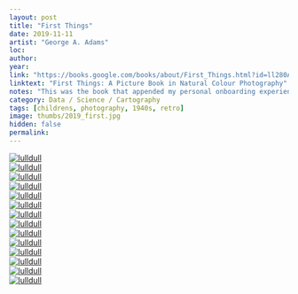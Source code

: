 ```yaml
---
layout: post
title: "First Things"
date: 2019-11-11
artist: "George A. Adams"
loc: 
author: 
year: 
link: "https://books.google.com/books/about/First_Things.html?id=ll280AEACAAJ"
linktext: "First Things: A Picture Book in Natural Colour Photography"
notes: "This was the book that appended my personal onboarding experience."
category: Data / Science / Cartography
tags: [childrens, photography, 1940s, retro]
image: thumbs/2019_first.jpg
hidden: false
permalink:
---
```



<div class="post_image">
	<a href="{{ site.baseurl }}/images/posts/2019_first/001.jpg" target="_blank">
	<img src="{{ site.baseurl }}/images/posts/2019_first/001.jpg" alt="lulldull"></a>
</div>

<div class="post_image">
	<a href="{{ site.baseurl }}/images/posts/2019_first/002.jpg" target="_blank">
	<img src="{{ site.baseurl }}/images/posts/2019_first/002.jpg" alt="lulldull"></a>
</div>

<div class="post_image">
	<a href="{{ site.baseurl }}/images/posts/2019_first/003.jpg" target="_blank">
	<img src="{{ site.baseurl }}/images/posts/2019_first/003.jpg" alt="lulldull"></a>
</div>

<div class="post_image">
	<a href="{{ site.baseurl }}/images/posts/2019_first/004.jpg" target="_blank">
	<img src="{{ site.baseurl }}/images/posts/2019_first/004.jpg" alt="lulldull"></a>
</div>

<div class="post_image">
	<a href="{{ site.baseurl }}/images/posts/2019_first/005.jpg" target="_blank">
	<img src="{{ site.baseurl }}/images/posts/2019_first/005.jpg" alt="lulldull"></a>
</div>

<div class="post_image">
	<a href="{{ site.baseurl }}/images/posts/2019_first/006.jpg" target="_blank">
	<img src="{{ site.baseurl }}/images/posts/2019_first/006.jpg" alt="lulldull"></a>
</div>

<div class="post_image">
	<a href="{{ site.baseurl }}/images/posts/2019_first/007.jpg" target="_blank">
	<img src="{{ site.baseurl }}/images/posts/2019_first/007.jpg" alt="lulldull"></a>
</div>


<div class="post_image">
	<a href="{{ site.baseurl }}/images/posts/2019_first/008.jpg" target="_blank">
	<img src="{{ site.baseurl }}/images/posts/2019_first/008.jpg" alt="lulldull"></a>
</div>

<div class="post_image">
	<a href="{{ site.baseurl }}/images/posts/2019_first/009.jpg" target="_blank">
	<img src="{{ site.baseurl }}/images/posts/2019_first/009.jpg" alt="lulldull"></a>
</div>

<div class="post_image">
	<a href="{{ site.baseurl }}/images/posts/2019_first/010.jpg" target="_blank">
	<img src="{{ site.baseurl }}/images/posts/2019_first/010.jpg" alt="lulldull"></a>
</div>


<div class="post_image">
	<a href="{{ site.baseurl }}/images/posts/2019_first/011.jpg" target="_blank">
	<img src="{{ site.baseurl }}/images/posts/2019_first/011.jpg" alt="lulldull"></a>
</div>


<div class="post_image">
	<a href="{{ site.baseurl }}/images/posts/2019_first/012.jpg" target="_blank">
	<img src="{{ site.baseurl }}/images/posts/2019_first/012.jpg" alt="lulldull"></a>
</div>


<div class="post_image">
	<a href="{{ site.baseurl }}/images/posts/2019_first/013.jpg" target="_blank">
	<img src="{{ site.baseurl }}/images/posts/2019_first/013.jpg" alt="lulldull"></a>
</div>


<div class="post_image">
	<a href="{{ site.baseurl }}/images/posts/2019_first/014.jpg" target="_blank">
	<img src="{{ site.baseurl }}/images/posts/2019_first/014.jpg" alt="lulldull"></a>
</div>
